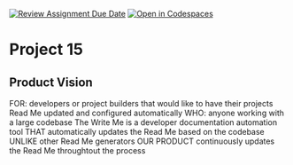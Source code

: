 [![Review Assignment Due Date](https://classroom.github.com/assets/deadline-readme-button-22041afd0340ce965d47ae6ef1cefeee28c7c493a6346c4f15d667ab976d596c.svg)](https://classroom.github.com/a/_KG6YNPd)
[![Open in Codespaces](https://classroom.github.com/assets/launch-codespace-2972f46106e565e64193e422d61a12cf1da4916b45550586e14ef0a7c637dd04.svg)](https://classroom.github.com/open-in-codespaces?assignment_repo_id=20231659)

# Project 15

## Product Vision

FOR: developers or project builders that would like to have their projects Read Me updated and configured automatically
WHO: anyone working with a large codebase
The Write Me is a developer documentation automation tool
THAT automatically updates the Read Me based on the codebase
UNLIKE other Read Me generators
OUR PRODUCT continuously updates the Read Me throughtout the process
